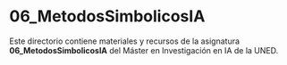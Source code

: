 ﻿# 06_MetodosSimbolicosIA

Este directorio contiene materiales y recursos de la asignatura **06_MetodosSimbolicosIA** del Máster en Investigación en IA de la UNED.

